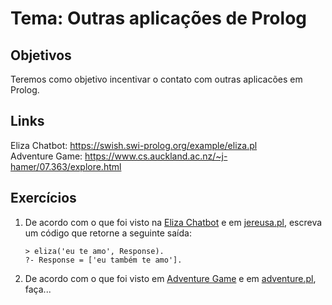 # Tema: Outras aplicações de Prolog


## Objetivos
Teremos como objetivo incentivar o contato com outras aplicacões em Prolog.



## Links
Eliza Chatbot: https://swish.swi-prolog.org/example/eliza.pl   
Adventure Game: https://www.cs.auckland.ac.nz/~j-hamer/07.363/explore.html



## Exercícios

1. De acordo com o que foi visto na [Eliza Chatbot](https://swish.swi-prolog.org/example/eliza.pl) e em [jereusa.pl](https://github.com/elc117/t2-2022a-matheus_jhuan), escreva um código que retorne a seguinte saída:

   ```
   > eliza('eu te amo', Response).
   ?- Response = ['eu também te amo'].
   ```
   
2. De acordo com o que foi visto em [Adventure Game](https://www.cs.auckland.ac.nz/~j-hamer/07.363/explore.html) e em [adventure.pl](https://github.com/elc117/t2-2022a-matheus_jhuan), faça...
